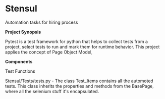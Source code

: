 # Stensul
Automation tasks for hiring process


**Project Synopsis**

Pytest is a test framework for python that helps to collect tests from a project, select tests to run and mark them for runtime behavior. This project applies the concept of Page Object Model, 

**Components**

Test Functions

Stensul/Tests/tests.py  - The class Test_Items contains all the automoted tests. This class inherits the properties and methods from the BasePage, where all the selenium stuff it's encapsulated.


